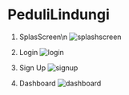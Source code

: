 # PeduliLindungi

1. SplasScreen\n
![splashscreen](https://user-images.githubusercontent.com/54392942/120133572-a0462800-c1f6-11eb-9694-9a39bdf11645.PNG)

2. Login 
![login](https://user-images.githubusercontent.com/54392942/120144588-6122d180-c20c-11eb-81ce-4029867a7c48.PNG)

3. Sign Up
![signup](https://user-images.githubusercontent.com/54392942/120144598-68e27600-c20c-11eb-8be0-204330b0494b.PNG)

4. Dashboard
![dashboard](https://user-images.githubusercontent.com/54392942/120144643-7c8ddc80-c20c-11eb-89cd-726a921d5976.PNG)
